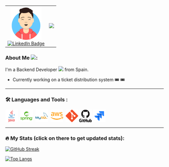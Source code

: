 <div align="center">
  <table>
    <tr>
      <td align="center">
        <img src="img/me.png" width="100"/><br>
        <a href="your-linkedin-URL">
          <img src="https://img.shields.io/badge/LinkedIn-blue?style=for-the-badge&logo=linkedin&logoColor=white" alt="LinkedIn Badge"/>
        </a>
      </td>
      <td align="right">
        <img src="https://i.giphy.com/media/v1.Y2lkPTc5MGI3NjExOWR3Mms5aTkwcXpzdDFwcjF0eXBpbDhneWxseHZ5bnJ2aHpwN291aiZlcD12MV9pbnRlcm5naWZfYnlfaWQmY3Q9Zw/dvsjHZc6P3oozpp9I4/giphy.gif" width="250"/>
      </td>
    </tr>
  </table>
</div>

### About Me <img src="https://media.giphy.com/media/M9gbBd9nbDrOTu1Mqx/giphy.gif" width="30"/>:

I'm a Backend Developer <img src="https://media.giphy.com/media/WUlplcMpOCEmTGBtBW/giphy.gif" width="30"> from Spain.

- Currently working on a ticket distribution system :tickets: :tickets:

---

### :hammer_and_wrench: Languages and Tools :

<div>
  <img src="https://github.com/devicons/devicon/blob/master/icons/java/java-original-wordmark.svg" title="Java" alt="Java" width="40" height="40"/>&nbsp;
  <img src="https://github.com/devicons/devicon/blob/master/icons/spring/spring-original-wordmark.svg" title="Spring" alt="Spring" width="40" height="40"/>&nbsp;
  <img src="https://github.com/devicons/devicon/blob/master/icons/mysql/mysql-original-wordmark.svg" title="MySQL"  alt="MySQL" width="40" height="40"/>&nbsp;
  <img src="https://github.com/devicons/devicon/blob/master/icons/amazonwebservices/amazonwebservices-plain-wordmark.svg" title="AWS" alt="AWS" width="40" height="40"/>&nbsp;
  <img src="https://github.com/devicons/devicon/blob/master/icons/git/git-original.svg" title="Git" **alt="Git" width="40" height="40"/>
  <img src="https://github.com/devicons/devicon/blob/master/icons/github/github-original-wordmark.svg" title="GitHub" **alt="GitHub" width="40" height="40"/>
  <img src="https://github.com/devicons/devicon/blob/master/icons/jira/jira-original.svg" title="Jira" **alt="Jira" width="40" height="40"/>
</div>

---

### :fire: My Stats (click on there to get updated stats):

<a href="https://github-readme-streak-stats.herokuapp.com?user=Chomusuke01&theme=dark&border_radius=20&mode=weekly&dates=00000000"><img src="https://github-readme-streak-stats.herokuapp.com/?user=Chomusuke01&theme=dark&border_radius=20&mode=weekly&dates=00000000" alt="GitHub Streak"/></a>

[![Top Langs](https://github-readme-stats.vercel.app/api/top-langs/?username=Chomusuke01&layout=compact&theme=vision-friendly-dark)]()
